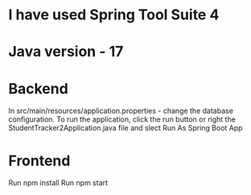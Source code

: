 # I have used Spring Tool Suite 4
# Java version - 17

# Backend
  In src/main/resources/application.properties - change the database configuration.
  To run the application, click the run button or right the StudentTracker2Application.java file and slect Run As Spring Boot App

# Frontend
  Run npm install
  Run npm start
